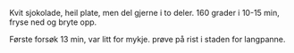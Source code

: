 Kvit sjokolade, heil plate, men del gjerne i to deler. 160 grader i 10-15 min, fryse ned og bryte opp.

Første forsøk 13 min, var litt for mykje. prøve på rist i staden for langpanne.